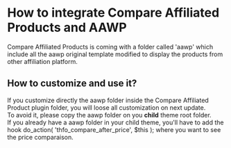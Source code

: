 # How to integrate Compare Affiliated Products and AAWP
Compare Affiliated Products is coming with a folder called 'aawp' which
include all the aawp original template modified to display the products
from other affiliation platform.

## How to customize and use it?
If you customize directly the aawp folder inside the Compare Affiliated
Product plugin folder, you will loose all customization on next update.  
To avoid it, please copy the aawp folder on you **child** theme root
folder.  
If you already have a aawp folder in your child theme, you'll have to
add the hook do_action( 'thfo_compare_after_price', $this ); where you
want to see the price comparaison.